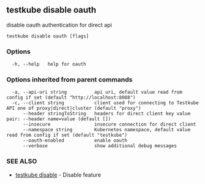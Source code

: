 
<head>
  <meta name="og:type" content="reference-doc" />
</head>

## testkube disable oauth

disable oauth authentication for direct api

```
testkube disable oauth [flags]
```

### Options

```
  -h, --help   help for oauth
```

### Options inherited from parent commands

```
  -a, --api-uri string          api uri, default value read from config if set (default "http://localhost:8088")
  -c, --client string           client used for connecting to Testkube API one of proxy|direct|cluster (default "proxy")
      --header stringToString   headers for direct client key value pair: --header name=value (default [])
      --insecure                insecure connection for direct client
      --namespace string        Kubernetes namespace, default value read from config if set (default "testkube")
      --oauth-enabled           enable oauth
      --verbose                 show additional debug messages
```

### SEE ALSO

* [testkube disable](testkube_disable.md)	 - Disable feature

